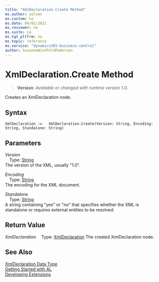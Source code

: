 ```yaml
---
title: "XmlDeclaration.Create Method"
ms.author: solsen
ms.custom: na
ms.date: 04/01/2021
ms.reviewer: na
ms.suite: na
ms.tgt_pltfrm: na
ms.topic: reference
ms.service: "dynamics365-business-central"
author: SusanneWindfeldPedersen
---
```

[//]: # (START>DO_NOT_EDIT)
[//]: # (IMPORTANT:Do not edit any of the content between here and the END>DO_NOT_EDIT.)
[//]: # (Any modifications should be made in the .xml files in the ModernDev repo.)
# XmlDeclaration.Create Method
> **Version**: _Available or changed with runtime version 1.0._

Creates an XmlDeclaration node.


## Syntax
```
XmlDeclaration :=   XmlDeclaration.Create(Version: String, Encoding: String, Standalone: String)
```
## Parameters
*Version*  
&emsp;Type: [String](../string/string-data-type.md)  
The version of the XML, usually "1.0".
        
*Encoding*  
&emsp;Type: [String](../string/string-data-type.md)  
The encoding for the XML document.
        
*Standalone*  
&emsp;Type: [String](../string/string-data-type.md)  
A string containing "yes" or "no" that specifies whether the XML is standalone or requires external entities to be resolved.  


## Return Value
*XmlDeclaration*
&emsp;Type: [XmlDeclaration](xmldeclaration-data-type.md)
The created XmlDeclaration node.


[//]: # (IMPORTANT: END>DO_NOT_EDIT)
## See Also
[XmlDeclaration Data Type](xmldeclaration-data-type.md)  
[Getting Started with AL](../../devenv-get-started.md)  
[Developing Extensions](../../devenv-dev-overview.md)